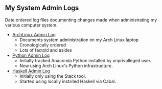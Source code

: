 ## My System Admin Logs
Date ordered log files documenting changes made when
administrating my various computer system.
* [ArchLinux Admin Log](ArchLinuxAdmin.log)
  - Documents system administration on my Arch Linux laptop
  - Cronologically ordered
  - Lots of factoid and asides
* [Python Admin Log](PythonAdmin.log)
  - Initially tracked Anaconda Python installed by unprivalleged user.
  - Now using Arch Linux's Python infrastructure.
* [Haskell Admin Log](HaskellAdmin.log)
  - Initially only using the Stack tool.
  - Started using locally installed Haskell via Cabal.
